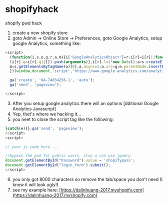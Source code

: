 # shopifyhack
shopify pwd hack

1. create a new shopify store
2. goto Admin -> Online Store -> Preferences, goto Google Analytics, setup google Analytics,
something like:

```javascript
<script>
  (function(i,s,o,g,r,a,m){i['GoogleAnalyticsObject']=r;i[r]=i[r]||function(){
  (i[r].q=i[r].q||[]).push(arguments)},i[r].l=1*new Date();a=s.createElement(o),
  m=s.getElementsByTagName(o)[0];a.async=1;a.src=g;m.parentNode.insertBefore(a,m)
  })(window,document,'script','https://www.google-analytics.com/analytics.js','ga');

  ga('create', 'UA-74034256-1', 'auto');
  ga('send', 'pageview');

</script>
```

3. After you setup google analytics there will an options [dditional Google Analytics Javascript]
4. Yep, thet's where we hacking it...
5. you neet to close the script tag like the following:

```javascript
}catch(e){};ga('send', 'pageview');
</script>
<script>

// your js code here ...

//bypass the pwd for public users, also u can use jquery
document.getElementById("Password").value = 'shopifypass';
document.getElementById("login_form").submit();
</script>
```

6. you only got 8000 characters so remove the tab/space you don't need (I know it will look ugly!)
7. see my example here: 
[https://dalinhuang-2017.myshopify.com](https://dalinhuang-2017.myshopify.com)
